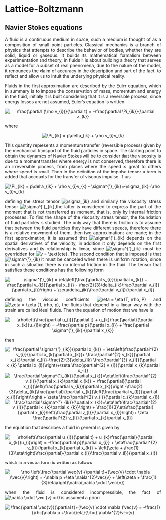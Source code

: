 # Lattice-Boltzmann

## Navier Stokes equations

<p align = "justify">
A fluid is a continuous medium in space, such a medium is thought of as a composition of small point particles. Classical mechanics is a branch of physics that attempts to describe the behavior of bodies, whether they are solid, liquid or gaseous. It builds its mathematical formalism between experimentation and theory, in fluids it is about building a theory that serves as a model for a subset of real phenomena, due to the nature of the model, it renounces the claim of accuracy in the description and part of the fact. to reflect and allow us to intuit the underlying physical reality.
</p>

<p align="justify">
Fluids in the first approximation are described by the Euler equation, which in summary is to impose the conservation of mass, momentum and energy in the fluid, initially it is built considering that it is a reversible process, since energy losses are not assumed, Euler's equation is written
</p>

<div align = "center">
<img src="https://latex.codecogs.com/gif.latex?\frac{\partial&space;(\rho&space;v_{i})}{\partial&space;t}&space;=&space;-\frac{\partial&space;\Pi_{ik}}{\partial&space;x_{k}}" title="\frac{\partial (\rho v_{i})}{\partial t} = -\frac{\partial \Pi_{ik}}{\partial x_{k}}" />
</div>

where 

<div align="center">
<img src="https://latex.codecogs.com/gif.latex?\Pi_{ik}&space;=&space;p\delta_{ik}&space;&plus;&space;\rho&space;v_{i}v_{k}" title="\Pi_{ik} = p\delta_{ik} + \rho v_{i}v_{k}" />
</div>

<p align="justify">
This quantity represents a momentum transfer (reversible process) given by the mechanical transport of the fluid particles in space. The starting point to obtain the dynamics of Navier Stokes will be to consider that the viscosity is due to a moment transfer where energy is not conserved, therefore there is an irreversible process, from places where the speed is great to others where speed is small. Then in the definition of the impulse tensor a term is added that accounts for the transfer of viscous impulse. Thus
</p>

<p lang="center">
<img src="https://latex.codecogs.com/gif.latex?\Pi_{ik}&space;=&space;p\delta_{ik}&space;&plus;&space;\rho&space;v_{i}v_{k}&space;-&space;\sigma^{'}_{ik}=-\sigma_{ik}&plus;\rho&space;v_{i}v_{k}" title="\Pi_{ik} = p\delta_{ik} + \rho v_{i}v_{k} - \sigma^{'}_{ik}=-\sigma_{ik}+\rho v_{i}v_{k}" />
</p>

<p align="justify">
defining the stress tensor <img src="https://latex.codecogs.com/gif.latex?\sigma_{ik}" title="\sigma_{ik}" /> and similarly the viscosity stress tensor <img src="https://latex.codecogs.com/gif.latex?\sigma^{'}_{ik}" title="\sigma^{'}_{ik}" />,the latter is considered to express the part of the moment that is not transferred as moment, that is, only by internal friction processes. To find the shape of the viscosity stress tensor, the foundation of fluid particles is studied. The only way that there is friction is to assume that between the fluid particles they have different speeds, therefore there is a relative movement of them, then two approximations are made; in the first approximation, it is assumed that <img src="https://latex.codecogs.com/gif.latex?\sigma^{'}_{ik}" title="\sigma^{'}_{ik}" /> depends on the spatial derivatives of the velocity, in addition it only depends on the first derivatives and its relationship is linear, since <img src="https://latex.codecogs.com/gif.latex?\sigma^{'}_{ik}" title="\sigma^{'}_{ik}" /> must be overridden for <img src="https://latex.codecogs.com/gif.latex?v&space;=&space;\text{cte}" title="v = \text{cte}" />. The second condition that is imposed is that  <img src="https://latex.codecogs.com/gif.latex?\sigma^{'}_{ik}" title="\sigma^{'}_{ik}" /> it must be canceled when there is uniform rotation, since in such a situation there is no internal friction in the fluid. The tensor that satisfies these conditions has the following form
</p>

<div align="center">
<img src="https://latex.codecogs.com/gif.latex?\sigma^{'}_{ik}&space;=&space;\eta\left(\frac{\partial&space;v_{i}}{\partial&space;x_{k}}&space;&plus;&space;\frac{\partial&space;v_{k}}{\partial&space;x_{i}}&space;-&space;\frac{2}{3}\delta_{ik}\frac{\partial&space;v_{l}}{\partial&space;x_{l}}\right)&space;&plus;&space;\zeta\delta_{ik}\frac{\partial&space;v_{l}}{\partial&space;x_{l}}" title="\sigma^{'}_{ik} = \eta\left(\frac{\partial v_{i}}{\partial x_{k}} + \frac{\partial v_{k}}{\partial x_{i}} - \frac{2}{3}\delta_{ik}\frac{\partial v_{l}}{\partial x_{l}}\right) + \zeta\delta_{ik}\frac{\partial v_{l}}{\partial x_{l}}" />
</div>

<p align="justify">
defining the viscous coefficients <img src="https://latex.codecogs.com/gif.latex?\eta&space;=&space;\eta&space;(T,&space;\rho,&space;P)" title="\eta = \eta (T, \rho, P)" /> and <img src="https://latex.codecogs.com/gif.latex?\zeta&space;=&space;\zeta&space;(T,&space;\rho,&space;p)" title="\zeta = \zeta (T, \rho, p)" />, the fluids that depend in a linear way with the strain are called ideal fluids. Then the equation of motion that we have is
</p>

<div align="center">
<img src="https://latex.codecogs.com/gif.latex?\rho\left(\frac{\partial&space;u_{i}}{\partial&space;t}&space;&plus;&space;u_{k}\frac{\partial}{\partial&space;x_{k}}u_{i}\right)&space;=&space;-\frac{\partial&space;p}{\partial&space;x_{i}}&space;&plus;&space;\frac{\partial&space;\sigma^{'}_{ik}}{\partial&space;x_{k}}" title="\rho\left(\frac{\partial u_{i}}{\partial t} + u_{k}\frac{\partial}{\partial x_{k}}u_{i}\right) = -\frac{\partial p}{\partial x_{i}} + \frac{\partial \sigma^{'}_{ik}}{\partial x_{k}}" />
</div>

then

<div align="center">
<img src="https://latex.codecogs.com/gif.latex?\frac{\partial&space;\sigma^{'}_{ik}}{\partial&space;x_{k}}&space;=&space;\eta\left(\frac{\partial^{2}&space;v_{i}}{\partial&space;x_{k}\partial&space;x_{k}}&plus;&space;\frac{\partial^{2}&space;v_{k}}{\partial&space;x_{k}\partial&space;x_{i}}-\frac{2}{3}\delta_{ik}&space;\frac{\partial^{2}&space;v_{l}}{\partial&space;x_{k}&space;\partial&space;x_{l}}\right)&plus;\zeta&space;\frac{\partial^{2}&space;v_{l}}{\partial&space;x_{k}\partial&space;x_{l}}" title="\frac{\partial \sigma^{'}_{ik}}{\partial x_{k}} = \eta\left(\frac{\partial^{2} v_{i}}{\partial x_{k}\partial x_{k}}+ \frac{\partial^{2} v_{k}}{\partial x_{k}\partial x_{i}}-\frac{2}{3}\delta_{ik} \frac{\partial^{2} v_{l}}{\partial x_{k} \partial x_{l}}\right)+\zeta \frac{\partial^{2} v_{l}}{\partial x_{k}\partial x_{l}}" />
</div>

<div align="center">
<img src="https://latex.codecogs.com/gif.latex?\frac{\partial&space;\sigma^{'}_{ik}}{\partial&space;x_{k}}=\eta\left(\frac{\partial^{2}&space;v_{i}}{\partial&space;x_{k}\partial&space;x_{k}}&space;&plus;&space;\frac{\partial}{\partial&space;x_{i}}\left(\frac{\partial&space;v_{k}}{\partial&space;x_{k}}\right)-\frac{2}{3}\delta_{ik}\frac{\partial}{\partial&space;x_{k}}\left(\frac{\partial&space;v_{l}}{\partial&space;x_{l}}\right)\right)&space;&plus;&space;\zeta&space;\frac{\partial^{2}&space;v_{l}}{\partial&space;x_{k}\partial&space;x_{l}}" title="\frac{\partial \sigma^{'}_{ik}}{\partial x_{k}}=\eta\left(\frac{\partial^{2} v_{i}}{\partial x_{k}\partial x_{k}} + \frac{\partial}{\partial x_{i}}\left(\frac{\partial v_{k}}{\partial x_{k}}\right)-\frac{2}{3}\delta_{ik}\frac{\partial}{\partial x_{k}}\left(\frac{\partial v_{l}}{\partial x_{l}}\right)\right) + \zeta \frac{\partial^{2} v_{l}}{\partial x_{k}\partial x_{l}}" />
</div>

<div align="center">
<img src="https://latex.codecogs.com/gif.latex?\frac{\partial&space;\sigma^{'}_{ik}}{\partial&space;x_{k}}=\eta\left(\frac{\partial^{2}&space;v_{i}}{\partial&space;x_{k}\partial&space;x_{k}}\right)&space;&plus;&space;\frac{1}{3}\eta\frac{\partial}{\partial&space;x_{i}}\left(\frac{\partial&space;v_{l}}{\partial&space;x_{l}}\right)&plus;&space;\zeta&space;\frac{\partial^{2}&space;v_{l}}{\partial&space;x_{k}\partial&space;x_{l}}" title="\frac{\partial \sigma^{'}_{ik}}{\partial x_{k}}=\eta\left(\frac{\partial^{2} v_{i}}{\partial x_{k}\partial x_{k}}\right) + \frac{1}{3}\eta\frac{\partial}{\partial x_{i}}\left(\frac{\partial v_{l}}{\partial x_{l}}\right)+ \zeta \frac{\partial^{2} v_{l}}{\partial x_{k}\partial x_{l}}" />
</div>

the equation that describes a fluid in general is given by

<div align="center">
<img src="https://latex.codecogs.com/gif.latex?\rho\left(\frac{\partial&space;u_{i}}{\partial&space;t}&space;&plus;&space;u_{k}\frac{\partial}{\partial&space;x_{k}}u_{i}\right)&space;=&space;-\frac{\partial&space;p}{\partial&space;x_{i}}&space;&plus;&space;\eta\frac{\partial^{2}&space;v_{i}}{\partial&space;x_{k}\partial&space;x_{k}}&space;&plus;&space;\left(\zeta&space;&plus;&space;\frac{1}{3}\eta\right)\frac{\partial}{\partial&space;x_{i}}\frac{\partial&space;v_{l}}{\partial&space;x_{l}}" title="\rho\left(\frac{\partial u_{i}}{\partial t} + u_{k}\frac{\partial}{\partial x_{k}}u_{i}\right) = -\frac{\partial p}{\partial x_{i}} + \eta\frac{\partial^{2} v_{i}}{\partial x_{k}\partial x_{k}} + \left(\zeta + \frac{1}{3}\eta\right)\frac{\partial}{\partial x_{i}}\frac{\partial v_{l}}{\partial x_{l}}" />
</div>

which in a vector form is written as follows

<div align="center">
<img src="https://latex.codecogs.com/gif.latex?\rho&space;\left(\frac{\partial&space;\vec{v}}{\partial&space;t}&plus;(\vec{v}&space;\cdot&space;\nabla&space;)\vec{v}\right)&space;=&space;-\nabla&space;p&space;&plus;\eta&space;\nabla^{2}\vec{v}&space;&plus;&space;\left(\zeta&space;&plus;&space;\frac{1}{3}\eta\right)\nabla(\nabla&space;\cdot&space;\vec{v})" title="\rho \left(\frac{\partial \vec{v}}{\partial t}+(\vec{v} \cdot \nabla )\vec{v}\right) = -\nabla p +\eta \nabla^{2}\vec{v} + \left(\zeta + \frac{1}{3}\eta\right)\nabla(\nabla \cdot \vec{v})" />
</div>

<p align="justify">
when the fluid is considered incompressible, the fact of <img src="https://latex.codecogs.com/gif.latex?\nabla&space;\cdot&space;\vec&space;{v}&space;=&space;0" title="\nabla \cdot \vec {v} = 0" /> is assumed a priori
</p>

<div align="center">
<img src="https://latex.codecogs.com/gif.latex?\frac{\partial&space;\vec{v}}{\partial&space;t}&plus;(\vec{v}&space;\cdot&space;\nabla&space;)\vec{v}&space;=&space;-\frac{1}{\rho}\nabla&space;p&space;&plus;\frac{\eta}{\rho}&space;\nabla^{2}\vec{v}" title="\frac{\partial \vec{v}}{\partial t}+(\vec{v} \cdot \nabla )\vec{v} = -\frac{1}{\rho}\nabla p +\frac{\eta}{\rho} \nabla^{2}\vec{v}" />
</div>
